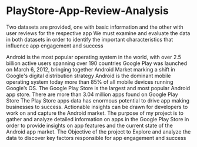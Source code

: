 # PlayStore-App-Review-Analysis

Two datasets are provided, one with basic information and the other
with user reviews for the respective app
We must examine and evaluate the data in both datasets in order to identify
the important characteristics that influence app engagement and
success


Android is the most popular operating system in the world, with over 2.5 billion active users spanning over 190
countries
Google Play was launched on March 6, 2012, bringing together Android Market marking a shift in Google's
digital distribution strategy
Android is the dominant mobile operating system today more than 85% of all mobile devices running Google’s
OS. The Google Play Store is the largest and most popular Android app store.
There are more than 3.04 million apps found on Google Play Store
The Play Store apps data has enormous potential to drive app making businesses to success.
Actionable insights can be drawn for developers to work on and capture the Android market.
The purpose of my project is to gather and analyze detailed information on apps in the Google Play Store in
order to provide insights on app features and the current state of the Android app market.
The Objective of the project to Explore and analyze the data to discover key factors responsible for app
engagement and success
